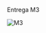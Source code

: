 Entrega M3

![M3](https://github.com/natijahnken/ProjetosComputacaoGrafica/assets/83143103/66f3bf1a-94bf-415e-bf64-e9f7ed6b6c03)
